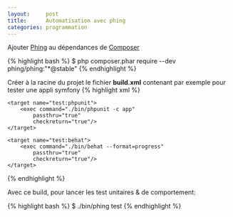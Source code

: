 ```yaml
---
layout:     post
title:      Automatisation avec phing
categories: programmation
---
```


Ajouter [Phing] au dépendances de [Composer]

{% highlight bash %}
$ php composer.phar require --dev \
                    phing/phing:"*@stable"
{% endhighlight %}

Créer à la racine du projet le fichier **build.xml** contenant par exemple pour tester une appli symfony
{% highlight xml %}
<?xml version="1.0"?>
<project name="Example" default="test" basedir='.'>
    <target name="test"
        depends="test:phpunit, test:behat">
    </target>

    <target name="test:phpunit">
        <exec command="./bin/phpunit -c app" 
            passthru="true" 
            checkreturn="true"/>
    </target>

    <target name="test:behat">
        <exec command="./bin/behat --format=progress" 
            passthru="true" 
            checkreturn="true"/>
    </target>
</project>
{% endhighlight %}

Avec ce build, pour lancer les test unitaires & de comportement:

{% highlight bash %}
$ ./bin/phing test
{% endhighlight %}

[Phing]: http://www.phing.info/
[Composer]: http://getcomposer.org/